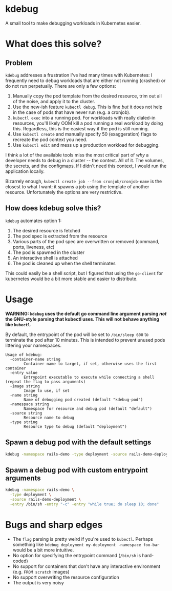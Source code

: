 # kdebug

A small tool to make debugging workloads in Kubernetes easier.

# What does this solve?

## Problem

`kdebug` addresses a frustration I've had many times with Kubernetes: I frequently need to debug
workloads that are either not running (crashed) or do not run perpetually. There are only a few
options:

1. Manually copy the pod template from the desired resource, trim out all of the noise, and apply it
   to the cluster.
2. Use the new-ish feature `kubectl debug`. This is fine _but_ it does not help in the case of pods
   that have never run (e.g. a cronjob).
3. `kubectl exec` into a running pod. For workloads with really dialed-in resources, you'll likely
   OOM kill a pod running a real workload by doing this. Regardless, this is the easiest way if the
   pod is still running.
4. Use `kubectl create` and manually specify 50 (exaggeration) flags to recreate the pod context you
   need.
5. Use `kubectl edit` and mess up a production workload for debugging.

I think a lot of the available tools miss the most critical part of _why_ a developer needs to debug
in a cluster -- the context. All of it. The volumes, the secrets, and the configmaps. If I didn't
need this context, I would run the application locally.

Bizarrely enough, `kubectl create job --from cronjob/cronjob-name` is the closest to what I want: it
spawns a job using the template of another resource. Unfortunately the options are very restrictive.

## How does kdebug solve this?

`kdebug` automates option 1:

1. The desired resource is fetched
2. The pod spec is extracted from the resource
3. Various parts of the pod spec are overwritten or removed (command, ports, liveness, etc)
4. The pod is spawned in the cluster
5. An interactive shell is attached
6. The pod is cleaned up when the shell terminates

This could easily be a shell script, but I figured that using the `go-client` for kubernetes would
be a bit more stable and easier to distribute.

# Usage

**WARNING: `kdebug` uses the default go command line argument parsing _not_ the GNU-style parsing
that kubectl uses. This will not behave anything like `kubectl`.**

By default, the entrypoint of the pod will be set to `/bin/sleep 600` to terminate the pod after 10
minutes. This is intended to prevent unused pods littering your namespaces.

```
Usage of kdebug:
  -container-name string
    	Container name to target, if set, otherwise uses the first container
  -entry value
    	Entrypoint executable to execute while connecting a shell (repeat the flag to pass arguments)
  -image string
    	Image to use, if set
  -name string
    	Name of debugging pod created (default "kdebug-pod")
  -namespace string
    	Namespace for resource and debug pod (default "default")
  -source string
    	Resource name to debug
  -type string
    	Resource type to debug (default "deployment")
```

## Spawn a debug pod with the default settings

```sh
kdebug -namespace rails-demo -type deployment -source rails-demo-deployment
```

## Spawn a debug pod with custom entrypoint arguments

```sh
kdebug -namespace rails-demo \
  -type deployment \
  -source rails-demo-deployment \
  -entry /bin/sh -entry "-c" -entry "while true; do sleep 10; done"
```

# Bugs and sharp edges

- The `flag` parsing is pretty weird if you're used to `kubectl`. Perhaps something like `kdebug
  deployment my-deployment -namespace foo-bar` would be a bit more intuitive.
- No option for specifying the entrypoint command (`/bin/sh` is hard-coded)
- No support for containers that don't have any interactive environment (e.g. `FROM scratch` images)
- No support overwriting the resource configuration
- The output is very noisy
